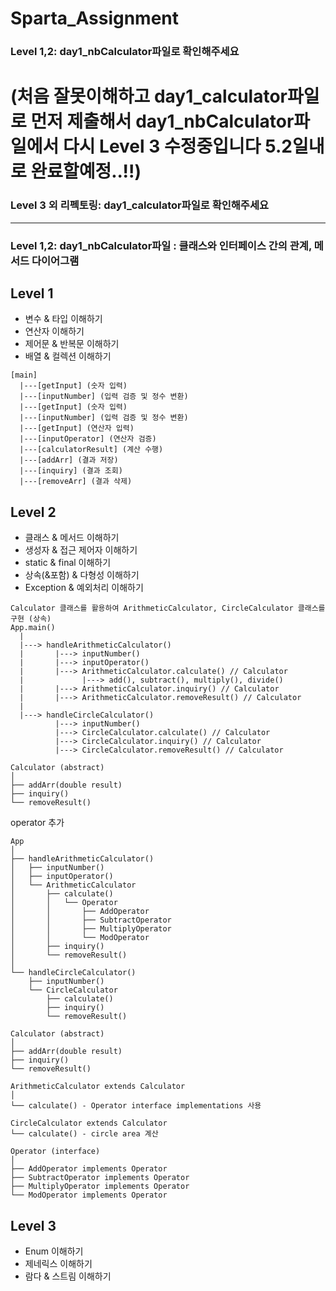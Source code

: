 # Sparta_Assignment
### Level 1,2: day1_nbCalculator파일로 확인해주세요
# (처음 잘못이해하고 day1_calculator파일로 먼저 제출해서 day1_nbCalculator파일에서 다시 Level 3 수정중입니다 5.2일내로 완료할예정..!!)

### Level 3 외 리펙토링:  day1_calculator파일로 확인해주세요 

---
### Level 1,2: day1_nbCalculator파일 : 클래스와 인터페이스 간의 관계, 메서드 다이어그램

## Level 1 
- 변수 & 타입 이해하기
- 연산자 이해하기
- 제어문 & 반복문 이해하기
- 배열 & 컬렉션 이해하기
```
[main]
  |---[getInput] (숫자 입력)
  |---[inputNumber] (입력 검증 및 정수 변환)
  |---[getInput] (숫자 입력)
  |---[inputNumber] (입력 검증 및 정수 변환)
  |---[getInput] (연산자 입력)
  |---[inputOperator] (연산자 검증)
  |---[calculatorResult] (계산 수행)
  |---[addArr] (결과 저장)
  |---[inquiry] (결과 조회)
  |---[removeArr] (결과 삭제)
```


## Level 2

- 클래스 & 메서드 이해하기
- 생성자 & 접근 제어자 이해하기
- static & final 이해하기
- 상속(&포함) & 다형성 이해하기
- Exception & 예외처리 이해하기
  
```
Calculator 클래스를 활용하여 ArithmeticCalculator, CircleCalculator 클래스를 구현 (상속)
App.main()
  |
  |---> handleArithmeticCalculator()
  |       |---> inputNumber()
  |       |---> inputOperator()
  |       |---> ArithmeticCalculator.calculate() // Calculator
  |             |---> add(), subtract(), multiply(), divide()
  |       |---> ArithmeticCalculator.inquiry() // Calculator
  |       |---> ArithmeticCalculator.removeResult() // Calculator
  |
  |---> handleCircleCalculator()
          |---> inputNumber() 
          |---> CircleCalculator.calculate() // Calculator
          |---> CircleCalculator.inquiry() // Calculator
          |---> CircleCalculator.removeResult() // Calculator

Calculator (abstract)
│
├── addArr(double result)
├── inquiry()
└── removeResult()
```
operator 추가
```
App
│
├── handleArithmeticCalculator()
│   ├── inputNumber()
│   ├── inputOperator()
│   └── ArithmeticCalculator
│       ├── calculate()
│       │   └── Operator
│       │       ├── AddOperator
│       │       ├── SubtractOperator
│       │       ├── MultiplyOperator
│       │       └── ModOperator
│       ├── inquiry()
│       └── removeResult()
│
└── handleCircleCalculator()
    ├── inputNumber()
    └── CircleCalculator
        ├── calculate()
        ├── inquiry()
        └── removeResult()

Calculator (abstract)
│
├── addArr(double result)
├── inquiry()
└── removeResult()

ArithmeticCalculator extends Calculator
│
└── calculate() - Operator interface implementations 사용

CircleCalculator extends Calculator
└── calculate() - circle area 계산

Operator (interface)
│
├── AddOperator implements Operator
├── SubtractOperator implements Operator
├── MultiplyOperator implements Operator
└── ModOperator implements Operator

```

## Level 3

- Enum 이해하기
- 제네릭스 이해하기
- 람다 & 스트림 이해하기

```

```


